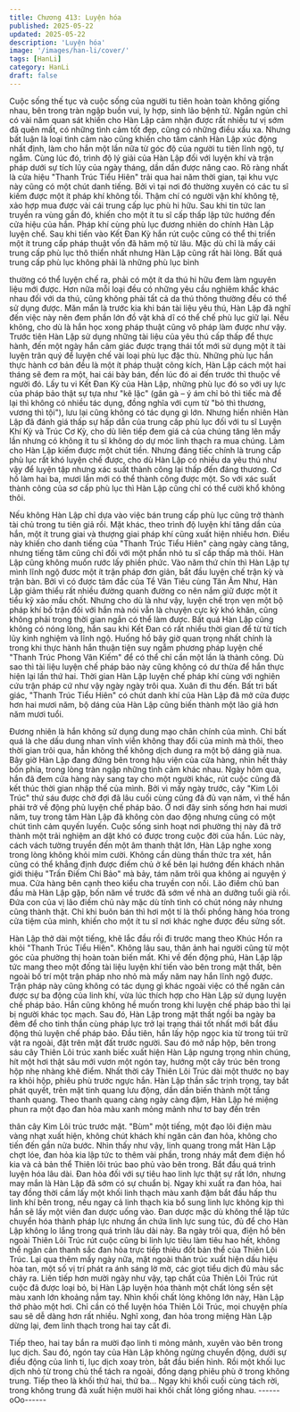 ```yaml
---
title: Chương 413: Luyện hóa
published: 2025-05-22
updated: 2025-05-22
description: 'Luyện hóa'
image: '/images/han-li/cover/'
tags: [HanLi]
category: HanLi
draft: false
---
```


Cuộc sống thế tục và cuộc sống của người tu tiên hoàn toàn
không giống nhau, bên trong tràn ngập buồn vui, ly hợp, sinh lão
bệnh tử.
Ngắn ngủn chỉ có vài năm quan sát khiến cho Hàn Lập cảm nhận
được rất nhiều tư vị sớm đã quên mất, có những tình cảm tốt
đẹp, cũng có những điều xấu xa.
Nhưng bất luận là loại tình cảm nào cũng khiến cho tâm cảnh Hàn
Lập xúc động nhất định, làm cho hắn một lần nữa từ góc độ của
người tu tiên lĩnh ngộ, tự ngẫm.
Cùng lúc đó, trình độ lý giải của Hàn Lập đối với luyện khí và trận
pháp dưới sự tích lũy của ngày tháng, dần dần được nâng cao.
Rõ ràng nhất là cửa hiệu "Thanh Trúc Tiểu Hiên" trải qua hai năm
thời gian, tại khu vực này cũng có một chút danh tiếng.
Bởi vì tại nơi đó thường xuyên có các tu sĩ kiếm được một ít pháp
khí không tồi. Thậm chí có người vận khí không tệ, xảo hợp mua
được vài cái trung cấp lục phù hi hữu.
Sau khi tin tức lan truyền ra vùng gần đó, khiến cho một ít tu sĩ
cấp thấp lập tức hướng đến cửa hiệu của hắn.
Pháp khí cùng phù lục đương nhiên do chính Hàn Lập luyện chế.
Sau khi tiến vào Kết Đan Kỳ hắn rút cuộc cũng có thể thi triển một
ít trung cấp pháp thuật vốn đã hâm mộ từ lâu.
Mặc dù chỉ là mấy cái trung cấp phù lục thô thiển nhất nhưng Hàn
Lập cũng rất hài lòng.
Bất quá trung cấp phù lục không phải là những phù lục bình

thường có thể luyện chế ra, phải có một ít da thú hi hữu đem làm
nguyên liệu mới được. Hơn nữa mỗi loại đều có những yêu cầu
nghiêm khắc khác nhau đối với da thú, cũng không phải tất cả da
thú thông thường đều có thể sử dụng được.
Măn mắn là trước kia khi bán tài liệu yêu thú, Hàn Lập đã nghĩ
đến việc này nên đem phần lớn đồ vật khả dĩ có thể chế phù lục
giữ lại.
Nếu không, cho dù là hắn học xong pháp thuật cũng vô pháp làm
được như vậy.
Trước tiên Hàn Lập sử dụng những tài liệu của yêu thú cấp thấp
để thực hành, đến một ngày hắn cảm giác được trạng thái tốt mới
sử dụng một ít tài luyện trân quý để luyện chế vài loại phù lục đặc
thù.
Những phù lục hắn thực hành cơ bản đều là một ít pháp thuật
công kích, Hàn Lập cách một hai tháng sẽ đem ra một, hai cái bày
bán, đến lúc đó ai đến trước thì thuộc về người đó.
Lấy tu vi Kết Đan Kỳ của Hàn Lập, những phù lục đó so với uy lực
của pháp bảo thật sự tựa như "kê lặc" (gân gà – ý ám chỉ bỏ thì
tiếc mà để lại thì không có nhiều tác dụng, đồng nghĩa với cụm từ
"bỏ thì thương, vương thì tội"), lưu lại cũng không có tác dụng gì
lớn.
Nhưng hiển nhiên Hàn Lập đã đánh giá thấp sự hấp dẫn của
trung cấp phù lục đối với tu sĩ Luyện Khí Kỳ và Trúc Cơ Kỳ, cho
dù liên tiếp đem giá cả của chúng tăng lên mấy lần nhưng có
không ít tu sĩ không do dự móc linh thạch ra mua chúng. Làm cho
Hàn Lập kiếm được một chút tiền.
Nhưng đáng tiếc chính là trung cấp phù lục rất khó luyện chế
được, cho dù Hàn Lập có nhiều da yêu thú như vậy để luyện tập
nhưng xác suất thành công lại thấp đến đáng thương. Cơ hồ làm
hai ba, mươi lần mới có thể thành công được một.
So với xác suất thành công của sơ cấp phù lục thì Hàn Lập cũng
chỉ có thể cười khổ không thôi.

Nếu không Hàn Lập chỉ dựa vào việc bán trung cấp phù lục cũng
trở thành tài chủ trong tu tiên giả rồi.
Mặt khác, theo trình độ luyện khí tăng dần của hắn, một ít trung
giai và thượng giai pháp khí cũng xuất hiện nhiều hơn. Điều này
khiến cho danh tiếng của "Thanh Trúc Tiểu Hiên" càng ngày càng
tăng, nhưng tiếng tăm cũng chỉ đối với một phần nhỏ tu sĩ cấp
thấp mà thôi. Hàn Lập cũng không muốn rước lấy phiền phức.
Vào năm thứ chín thì Hàn Lập tự mình lĩnh ngộ đươc một ít trận
pháp đơn giản, bắt đầu luyện chế trận kỳ và trận bàn.
Bởi vì có được tâm đắc của Tề Vân Tiêu cùng Tân Âm Như, Hàn
Lập giảm thiểu rất nhiều đường quanh đường co nên nắm giữ
được một ít tiểu kỹ xảo mấu chốt.
Nhưng cho dù là như vậy, luyện chế trọn vẹn một bộ pháp khí bố
trận đối với hắn mà nói vẫn là chuyện cực kỳ khó khăn, cũng
không phải trong thời gian ngắn có thể làm được.
Bất quá Hàn Lập cũng không có nóng lòng, hắn sau khi Kết Đan
có rất nhiều thời gian để từ từ tích lũy kinh nghiệm và lĩnh ngộ.
Huống hồ bây giờ quan trọng nhất chính là trong khi thực hành
hắn thuận tiện suy ngẫm phương pháp luyện chế "Thanh Trúc
Phong Vân Kiếm" để có thể chỉ cần một lần là thành công.
Dù sao thì tài liệu luyện chế pháp bảo này cũng không có dư thừa
để hắn thực hiện lại lần thứ hai.
Thời gian Hàn Lập luyện chế pháp khí cùng với nghiên cứu trận
pháp cứ như vậy ngày ngày trôi qua.
Xuân đi thu đến.
Bất tri bất giác, "Thanh Trúc Tiểu Hiên" có chút danh khí của Hàn
Lập đã mở cửa được hơn hai mươi năm, bộ dáng của Hàn Lập
cũng biến thành một lão giả hơn năm mươi tuổi.

Đương nhiên là hắn không sử dụng dung mạo chân chính của
mình. Chỉ bất quá là che dấu dung nhan vĩnh viễn không thay đổi
của mình mà thôi, theo thời gian trôi qua, hắn không thể không
dịch dung ra một bộ dáng già nua.
Bây giờ Hàn Lập đang đứng bên trong hậu viện của cửa hàng,
nhìn hết thảy bốn phía, trong lòng tràn ngập những tình cảm khác
nhau.
Ngày hôm qua, hắn đã đem cửa hàng này sang tay cho một
người khác, rút cuộc cũng đã kết thúc thời gian nhập thế của
mình.
Bởi vì mấy ngày trước, cây "Kim Lôi Trúc" thứ sáu được chờ đợi
đã lâu cuối cùng cũng đã đủ vạn năm, vì thế hắn phải trở về động
phủ luyện chế pháp bảo.
Ở nơi đây sinh sống hơn hai mươi năm, tuy trong tâm Hàn Lập
đã không còn dao động nhưng cũng có một chút tình cảm quyến
luyến.
Cuộc sống sinh hoạt nơi phường thị này đã trở thành một trải
nghiệm an dật khó có được trong cuộc đời của hắn.
Lúc này, cách vách tường truyền đến một âm thanh thật lớn, Hàn
Lập nghe xong trong lòng không khỏi mỉm cười.
Không cần dùng thần thức tra xét, hắn cũng có thể khẳng định
được điếm chủ ở kế bên lại hướng đến khách nhân giới thiệu
"Trấn Điếm Chi Bảo" mà bảy, tám năm trôi qua không ai nguyện ý
mua.
Cửa hàng bên cạnh theo kiểu cha truyền con nối. Lão điếm chủ
ban đầu mà Hàn Lập gặp, bốn năm về trước đã sớm về nhà an
dưỡng tuổi già rồi.
Đứa con của vị lão điếm chủ này mặc dù tính tình có chút nóng
nảy nhưng cũng thành thật. Chỉ khi buôn bán thì hơi một tí là thổi
phồng hàng hóa trong cửa tiệm của mình, khiến cho một ít tu sĩ
nơi khác nghe được đều sửng sốt.

Hàn Lập thở dài một tiếng, khẽ lắc đầu rồi đi trước mang theo
Khúc Hồn ra khỏi "Thanh Trúc Tiểu Hiên".
Không lâu sau, thân ảnh hai người cũng từ một góc của phường
thị hoàn toàn biến mất.
Khi về đến động phủ, Hàn Lập lập tức mang theo một đống tài
liệu luyện khí tiến vào bên trong mật thất, bên ngoài bố trí một
trận pháp nho nhỏ mà mấy năm nay hắn lĩnh ngộ được.
Trận pháp này cũng không có tác dụng gì khác ngoài việc có thể
ngăn cản được sự ba động của linh khí, vừa lúc thích hợp cho
Hàn Lập sử dụng luyện chế pháp bảo.
Hắn cũng không hề muốn trong khi luyện chế pháp bảo thì lại bị
người khác tọc mạch.
Sau đó, Hàn Lập trong mật thất ngồi ba ngày ba đêm để cho tinh
thần cùng pháp lực trở lại trạng thái tốt nhất mới bắt đầu động thủ
luyện chế pháp bảo.
Đầu tiên, hắn lấy hộp ngọc kia từ trong túi trữ vật ra ngoài, đặt
trên mặt đất trước người.
Sau đó mở nắp hộp, bên trong sáu cây Thiên Lôi trúc xanh biếc
xuất hiện
Hàn Lập ngưng trọng nhìn chúng, hít một hơi thật sâu mới vươn
một ngón tay, hướng một cây trúc bên trong hộp nhẹ nhàng khẽ
điểm.
Nhất thời cây Thiên Lôi Trúc dài một thước nọ bay ra khỏi hộp,
phiêu phù trước ngực hắn.
Hàn Lập thần sắc trịnh trọng, tay bắt phát quyết, trên mặt tinh
quang lưu động, dần dần biến thành một tầng thanh quang.
Theo thanh quang càng ngày càng đậm, Hàn Lập hé miệng phun
ra một đạo đan hỏa màu xanh mỏng mảnh như tơ bay đến trên

thân cây Kim Lôi trúc trước mặt.
"Bùm" một tiếng, một đạo lôi điện màu vàng nhạt xuất hiện, không
chút khách khí ngăn cản đan hỏa, không cho tiến đến gần nửa
bước.
Nhìn thấy như vậy, linh quang trong mắt Hàn Lập chợt lóe, đan
hỏa kia lập tức to thêm vài phần, trong nháy mắt đem điện hồ kia
và cả bản thể Thiên lôi trúc bao phủ vào bên trong. Bắt đầu quá
trình luyện hóa lâu dài.
Đan hỏa đối với sự tiêu hao linh lực thật sự rất lớn, nhưng may
mắn là Hàn Lập đã sớm có sự chuẩn bị. Ngay khi xuất ra đan
hỏa, hai tay đồng thời cầm lấy một khối linh thạch màu xanh đậm
bắt đầu hấp thu linh khí bên trong, nếu ngay cả linh thạch kia bổ
sung linh lực không kịp thì hắn sẽ lấy một viên đan dược uống
vào.
Đan dược mặc dù không thể lập tức chuyển hóa thành pháp lực
nhưng ẩn chứa linh lực sung túc, đủ để cho Hàn Lập không lo
lắng trong quá trình lâu dài này.
Ba ngày trôi qua, điện hồ bên ngoài Thiên Lôi Trúc rút cuộc cũng
bi linh lực tiêu làm tiêu hao hết, không thể ngăn cản thanh sắc
đan hỏa trực tiếp thiêu đốt bản thể của Thiên Lôi Trúc.
Lại qua thêm mấy ngày nữa, mặt ngoài thân trúc xuất hiện dấu
hiệu hòa tan, một số vị trí phát ra ánh sáng lờ mờ, các giọt tiểu
dịch đủ màu sắc chảy ra.
Liên tiếp hơn mười ngày như vậy, tạp chất của Thiên Lôi Trúc rút
cuộc đã được loại bỏ, bị Hàn Lập luyện hóa thành một chất lỏng
sền sệt màu xanh lớn khoảng nắm tay.
Nhìn khối chất lỏng không lớn này, Hàn Lập thở phào một hơi.
Chỉ cần có thể luyện hóa Thiên Lôi Trúc, mọi chuyện phía sau sẽ
dễ dàng hơn rất nhiều.
Nghĩ xong, đan hỏa trong miệng Hàn Lập dừng lại, đem linh thạch
trong hai tay cất đi.

Tiếp theo, hai tay bắn ra mười đạo linh ti mỏng mảnh, xuyên vào
bên trong lục dịch.
Sau đó, ngón tay của Hàn Lập không ngừng chuyển động, dưới
sự điều động của linh ti, lục dịch xoay tròn, bắt đầu biến hình.
Rồi một khối lục dịch nhỏ từ trong chủ thể tách ra ngoài, đồng
dạng phiêu phù ở trong không trung.
Tiếp theo là khối thứ hai, thứ ba…
Ngay khi khối cuối cùng tách rời, trong không trung đã xuất hiện
mười hai khối chất lỏng giống nhau.
------oOo------
